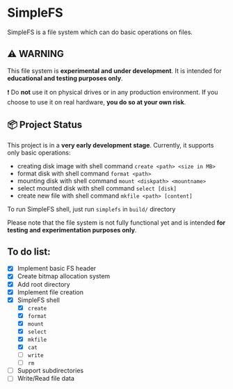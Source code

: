 # SimpleFS

SimpleFS is a file system which can do basic operations on files.

## ⚠️ WARNING

This file system is **experimental and under development**.
It is intended for **educational and testing purposes only**.

❗ Do **not** use it on physical drives or in any production environment.
If you choose to use it on real hardware, **you do so at your own risk**.

## 📦 Project Status

This project is in a **very early development stage**.
Currently, it supports only basic operations:

- creating disk image with shell command `create <path> <size in MB>`
- format disk with shell command `format <path>`
- mounting disk with shell command `mount <diskpath> <mountname>`
- select mounted disk with shell command `select [disk]`
- create new file with shell command `mkfile <path> [content]`

To run SimpleFS shell, just run `simplefs` in `build/` directory

Please note that the file system is not fully functional yet and is intended **for testing and experimentation purposes only**.

## To do list:
- [x] Implement basic FS header
- [x] Create bitmap allocation system
- [x] Add root directory
- [x] Implement file creation
- [x] SimpleFS shell
  - [x] `create`
  - [x] `format`
  - [x] `mount`
  - [x] `select`
  - [x] `mkfile`
  - [x] `cat`
  - [ ] `write`
  - [ ] `rm`
- [ ] Support subdirectories
- [ ] Write/Read file data
